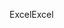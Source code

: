 <span data-ttu-id="d497a-101">Excel</span><span class="sxs-lookup"><span data-stu-id="d497a-101">Excel</span></span>